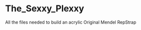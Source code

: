 The_Sexxy_Plexxy
================

All the files needed to build an acrylic Original Mendel RepStrap